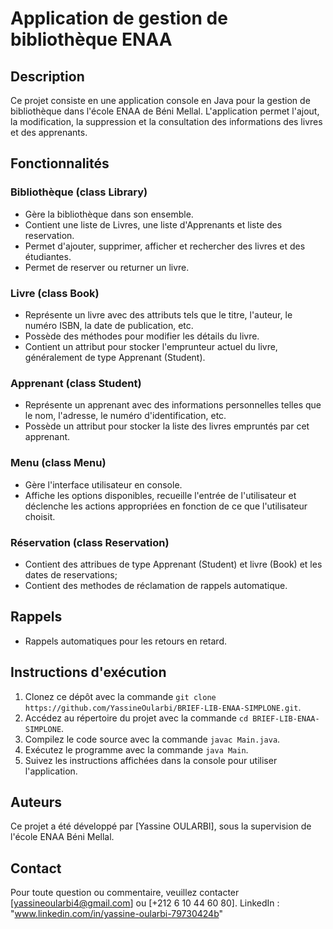 # Application de gestion de bibliothèque ENAA

## Description
Ce projet consiste en une application console en Java pour la gestion de bibliothèque dans l'école ENAA de Béni Mellal. L'application permet l'ajout, la modification, la suppression et la consultation des informations des livres et des apprenants.

## Fonctionnalités

### Bibliothèque (class Library)
- Gère la bibliothèque dans son ensemble.
- Contient une liste de Livres, une liste d'Apprenants et liste des reservation.
- Permet d'ajouter, supprimer, afficher et rechercher des livres et des étudiantes.
- Permet de reserver ou returner un livre.

### Livre (class Book)
- Représente un livre avec des attributs tels que le titre, l'auteur, le numéro ISBN, la date de publication, etc.
- Possède des méthodes pour modifier les détails du livre.
- Contient un attribut pour stocker l'emprunteur actuel du livre, généralement de type Apprenant (Student).

### Apprenant (class Student)
- Représente un apprenant avec des informations personnelles telles que le nom, l'adresse, le numéro d'identification, etc.
- Possède un attribut pour stocker la liste des livres empruntés par cet apprenant.

### Menu (class Menu)
- Gère l'interface utilisateur en console.
- Affiche les options disponibles, recueille l'entrée de l'utilisateur et déclenche les actions appropriées en fonction de ce que l'utilisateur choisit.

### Réservation (class Reservation)
- Contient des attribues de type Apprenant (Student) et livre (Book) et les dates de reservations;
- Contient des methodes de réclamation de rappels automatique.

## Rappels
- Rappels automatiques pour les retours en retard.

## Instructions d'exécution
1. Clonez ce dépôt avec la commande `git clone https://github.com/YassineOularbi/BRIEF-LIB-ENAA-SIMPLONE.git`.
2. Accédez au répertoire du projet avec la commande `cd BRIEF-LIB-ENAA-SIMPLONE`.
3. Compilez le code source avec la commande `javac Main.java`.
4. Exécutez le programme avec la commande `java Main`.
5. Suivez les instructions affichées dans la console pour utiliser l'application.

## Auteurs
Ce projet a été développé par [Yassine OULARBI], sous la supervision de l'école ENAA Béni Mellal.

## Contact
Pour toute question ou commentaire, veuillez contacter [yassineoularbi4@gmail.com] ou [+212 6 10 44 60 80].
LinkedIn : "www.linkedin.com/in/yassine-oularbi-79730424b"
